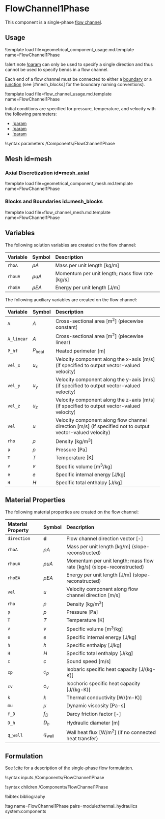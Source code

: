 # FlowChannel1Phase

This component is a single-phase [flow channel](component_groups/flow_channel.md).

## Usage

!template load file=geometrical_component_usage.md.template name=FlowChannel1Phase

!alert note
[!param](/Components/FlowChannel1Phase/orientation) can only be used to specify a single
direction and thus cannot be used to specify bends in a flow channel.

Each end of a flow channel must be connected to either a
[boundary](component_groups/flow_boundary.md) or a
[junction](component_groups/flow_junction.md)
(see [#mesh_blocks] for the boundary naming conventions).

!template load file=flow_channel_usage.md.template name=FlowChannel1Phase

Initial conditions are specified for pressure, temperature, and velocity with
the following parameters:

- [!param](/Components/FlowChannel1Phase/initial_p)
- [!param](/Components/FlowChannel1Phase/initial_T)
- [!param](/Components/FlowChannel1Phase/initial_vel)

!syntax parameters /Components/FlowChannel1Phase

## Mesh id=mesh

### Axial Discretization id=mesh_axial

!template load file=geometrical_component_mesh.md.template name=FlowChannel1Phase

### Blocks and Boundaries id=mesh_blocks

!template load file=flow_channel_mesh.md.template name=FlowChannel1Phase

## Variables

The following solution variables are created on the flow channel:

| Variable | Symbol | Description |
| :- | :- | :- |
| `rhoA` | $\rho A$ | Mass per unit length \[kg/m\] |
| `rhouA` | $\rho u A$ | Momentum per unit length; mass flow rate \[kg/s\] |
| `rhoEA` | $\rho E A$ | Energy per unit length \[J/m\] |

The following auxiliary variables are created on the flow channel:

| Variable | Symbol | Description |
| :- | :- | :- |
| `A` | $A$ | Cross-sectional area \[m$^2$\] (piecewise constant) |
| `A_linear` | $A$ | Cross-sectional area \[m$^2$\] (piecewise linear) |
| `P_hf` | $P_\text{heat}$ | Heated perimeter \[m\] |
| `vel_x` | $u_x$ | Velocity component along the x-axis \[m/s\] (if specified to output vector-valued velocity) |
| `vel_y` | $u_y$ | Velocity component along the y-axis \[m/s\] (if specified to output vector-valued velocity) |
| `vel_z` | $u_z$ | Velocity component along the z-axis \[m/s\] (if specified to output vector-valued velocity) |
| `vel` | $u$ | Velocity component along flow channel direction \[m/s\] (if specified not to output vector-valued velocity) |
| `rho` | $\rho$ | Density \[kg/m$^3$\] |
| `p` | $p$ | Pressure \[Pa\] |
| `T` | $T$ | Temperature \[K\] |
| `v` | $v$ | Specific volume \[m$^3$/kg\] |
| `e` | $e$ | Specific internal energy \[J/kg\] |
| `H` | $H$ | Specific total enthalpy \[J/kg\] |

## Material Properties

The following material properties are created on the flow channel:

| Material Property | Symbol | Description |
| :- | :- | :- |
| `direction` | $\mathbf{d}$ | Flow channel direction vector \[-\] |
| `rhoA` | $\rho A$ | Mass per unit length \[kg/m\] (slope-reconstructed) |
| `rhouA` | $\rho u A$ | Momentum per unit length; mass flow rate \[kg/s\] (slope-reconstructed) |
| `rhoEA` | $\rho E A$ | Energy per unit length \[J/m\] (slope-reconstructed) |
| `vel` | $u$ | Velocity component along flow channel direction \[m/s\] |
| `rho` | $\rho$ | Density \[kg/m$^3$\] |
| `p` | $p$ | Pressure \[Pa\] |
| `T` | $T$ | Temperature \[K\] |
| `v` | $v$ | Specific volume \[m$^3$/kg\] |
| `e` | $e$ | Specific internal energy \[J/kg\] |
| `h` | $h$ | Specific enthalpy \[J/kg\] |
| `H` | $H$ | Specific total enthalpy \[J/kg\] |
| `c` | $c$ | Sound speed \[m/s\] |
| `cp` | $c_p$ | Isobaric specific heat capacity \[J/(kg-K)\] |
| `cv` | $c_v$ | Isochoric specific heat capacity \[J/(kg-K)\] |
| `k` | $k$ | Thermal conductivity \[W/(m-K)\] |
| `mu` | $\mu$ | Dynamic viscosity \[Pa-s\] |
| `f_D` | $f_D$ | Darcy friction factor \[-\] |
| `D_h` | $D_h$ | Hydraulic diameter \[m\] |
| `q_wall` | $q_\text{wall}$ | Wall heat flux \[W/m$^2$\] (if no connected heat transfer) |

## Formulation

See [!cite](relap7theory) for a description of the single-phase flow formulation.

!syntax inputs /Components/FlowChannel1Phase

!syntax children /Components/FlowChannel1Phase

!bibtex bibliography

!tag name=FlowChannel1Phase pairs=module:thermal_hydraulics system:components

